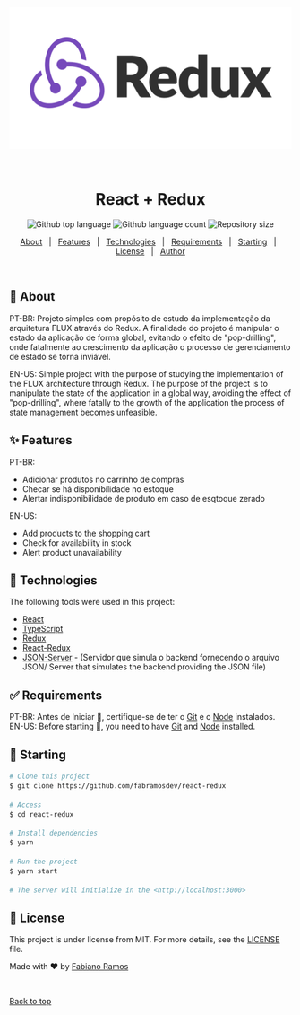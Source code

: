 <div align="center" id="top"> 
  <img src="./.github/redux.png" alt="Redux" />

  &#xa0;

  <!-- <a href="https://redux.netlify.app">Demo</a> -->
</div>

<h1 align="center">React + Redux</h1>

<p align="center">
  <img alt="Github top language" src="https://img.shields.io/github/languages/top/fabramosdev/react-redux?color=56BEB8">

  <img alt="Github language count" src="https://img.shields.io/github/languages/count/fabramosdev/react-redux?color=56BEB8">

  <img alt="Repository size" src="https://img.shields.io/github/repo-size/fabramosdev/react-redux?color=56BEB8">

  <!-- <img alt="License" src="https://img.shields.io/github/license/fabramosdev/redux?color=56BEB8"> -->

  <!-- <img alt="Github issues" src="https://img.shields.io/github/issues/fabramosdev/redux?color=56BEB8" /> -->

  <!-- <img alt="Github forks" src="https://img.shields.io/github/forks/fabramosdev/redux?color=56BEB8" /> -->

  <!-- <img alt="Github stars" src="https://img.shields.io/github/stars/fabramosdev/redux?color=56BEB8" /> -->
</p>

<!-- Status -->

<!-- <h4 align="center"> 
	🚧  Redux 🚀 Under construction...  🚧
</h4> 

<hr> -->

<p align="center">
  <a href="#dart-about">About</a> &#xa0; | &#xa0; 
  <a href="#sparkles-features">Features</a> &#xa0; | &#xa0;
  <a href="#rocket-technologies">Technologies</a> &#xa0; | &#xa0;
  <a href="#white_check_mark-requirements">Requirements</a> &#xa0; | &#xa0;
  <a href="#checkered_flag-starting">Starting</a> &#xa0; | &#xa0;
  <a href="#memo-license">License</a> &#xa0; | &#xa0;
  <a href="https://github.com/fabramosdev" target="_blank">Author</a>
</p>

<br>

## :dart: About ##

PT-BR: Projeto simples com propósito de estudo da implementação da arquitetura FLUX através do Redux. A finalidade do projeto é manipular o estado da aplicação de forma global, evitando o efeito de "pop-drilling", onde fatalmente ao crescimento da aplicação o processo de gerenciamento de estado se torna inviável.

EN-US: Simple project with the purpose of studying the implementation of the FLUX architecture through Redux. The purpose of the project is to manipulate the state of the application in a global way, avoiding the effect of "pop-drilling", where fatally to the growth of the application the process of state management becomes unfeasible.

## :sparkles: Features ##

PT-BR: 
- Adicionar produtos no carrinho de compras
- Checar se há disponibilidade no estoque
- Alertar indisponibilidade de produto em caso de esqtoque zerado

EN-US: 
- Add products to the shopping cart
- Check for availability in stock
- Alert product unavailability

## :rocket: Technologies ##

The following tools were used in this project:

- [React](https://pt-br.reactjs.org/)
- [TypeScript](https://www.typescriptlang.org/)
- [Redux](https://redux.js.org/)
- [React-Redux](https://react-redux.js.org/)
- [JSON-Server](github.com/typicode/json-server) - (Servidor que simula o backend fornecendo o arquivo JSON/
Server that simulates the backend providing the JSON file)

## :white_check_mark: Requirements ##

PT-BR: Antes de Iniciar :checkered_flag:, certifique-se de ter o [Git](https://git-scm.com) e o [Node](https://nodejs.org/en/) instalados.
EN-US: Before starting :checkered_flag:, you need to have [Git](https://git-scm.com) and [Node](https://nodejs.org/en/) installed.

## :checkered_flag: Starting ##

```bash
# Clone this project
$ git clone https://github.com/fabramosdev/react-redux

# Access
$ cd react-redux

# Install dependencies
$ yarn

# Run the project
$ yarn start

# The server will initialize in the <http://localhost:3000>
```

## :memo: License ##

This project is under license from MIT. For more details, see the [LICENSE](LICENSE.md) file.


Made with :heart: by <a href="https://github.com/fabramosdev" target="_blank">Fabiano Ramos</a>

&#xa0;

<a href="#top">Back to top</a>
